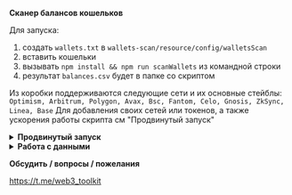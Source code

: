 **Сканер балансов кошельков**

Для запуска:
1. создать `wallets.txt` в `wallets-scan/resource/config/walletsScan`
2. вставить кошельки
3. вызывать `npm install && npm run scanWallets` из командной строки
4. результат `balances.csv` будет в папке со скриптом

Из коробки поддерживаются следующие сети и их основные стейблы:
`Optimism, Arbitrum, Polygon, Avax, Bsc, Fantom, Celo, Gnosis, ZkSync, Linea, Base`
Для добавления своих сетей или токенов, а также ускорения работы скрипта см "Продвинутый запуск"

<details>
<summary><b>Продвинутый запуск</b></summary>
Для добавления своих сетей

1. Создаем `chainConfig.json` в `wallets-scan/resource/config/walletsScan`. Пример структуры файла можно посмотреть [тут](https://github.com/web3-toolkit/wallets-scan/blob/main/src/walletsScan/chainConfigDefault.json).
2. Добавить нужные сети. Каждая отдельная сеть будет представлять из себя следующий блок:
   ```
    {
    "name": "Название сети",
    "rpcUrl": "Рпц сети",
    "ankrRpcName": "[Опционально] айди сети в анкр. Если указано, будет использоваться анкр рпц. rpcUrl будет в этом случае игнорироваться.",
    "coinGeckoCoinId": "Coin gecko id нативного токена для получения стоимости в $.",
    "tokens": [
      {
        "name": "Свое название монеты",
        "coinGeckoCoinId": "Coin gecko id своего токена для получения стоимости в $.",
        "contract": "Контракт своего токена"
      },
      {
        "name": "Второй токен",
        "coinGeckoCoinId": "...",
        "contract": "..."
      }
    ],
    "isEnabled": "[опционально] true | false - если нужно выключить эту сеть ставим false, по умолчанию включена",
    "isTestNetwork": "[опционально] true | false - ставим true если это тестовая сеть и мы хотим считать значение в $ = 0"
   }
   ```
   Найти нужный `coinGeckoCoinId` можно
[тут](https://raw.githubusercontent.com/web3-toolkit/wallets-scan/main/resource/config/walletsScan/coingeckoSupportedTokens.csv?token=GHSAT0AAAAAACISRUWGDTFLKEJXYWX53LWQZJRUHYA)
   (первая колонка - id)
   
   Если нужна инфа только по нативному токену - `tokens` можно пропустить

   При создании `chainConfig.json`, [сети](https://github.com/web3-toolkit/wallets-scan/blob/main/src/walletsScan/chainConfigDefault.json) доступные по умолчанию, использоваться не будут.

Для ускорения работы
1. Создаем файл `.properties` в `wallets-scan/resource/config/walletsScan`
2. `ANKR_TOKEN=ankr token` - прописываем свой анкр токен для ускорения работы
3. `RPC_REQUESTS_PER_MINUTE=300` - сколько запросов в минуту можно делать своей рпц ( не анкр )
   
</details>
<details>
<summary><b>Работа с данными</b></summary>
Данные можно вставить в excel или google sheets для дальнейших манипуляций: фильтры, агрегация, графики и тд.

В качестве примера можно воспользоваться следующим [шаблоном](https://docs.google.com/spreadsheets/d/17dyfTRBBiwPJDBAllKANj5PCytkxXhZWxIEWNTJiE7w/edit?usp=sharing)

* Сохраняем его себе на гугл драйв
* Во вкладку "Исходные данные" вставляем результат работы скрипта. Тут можно отфильтровать по нужному блокчейну или токену.
Также данные из этой вкладки будут подтягивать остальные вкладки.
* Вкладка "Детектор пыли" - выставляем значение пыли, например 0.5.
Все монеты баланс которых в долларах будет меньше 0.5 в этой вкладке будут помечены как "пыль".
Удобно если надо быстро найти или исключить кошельки баланс которых ниже определенного значения.
* Вкладка - "$ стоимость" распределение балансов в $ по сетям.
</details>

**Обсудить / вопросы / пожелания**

https://t.me/web3_toolkit